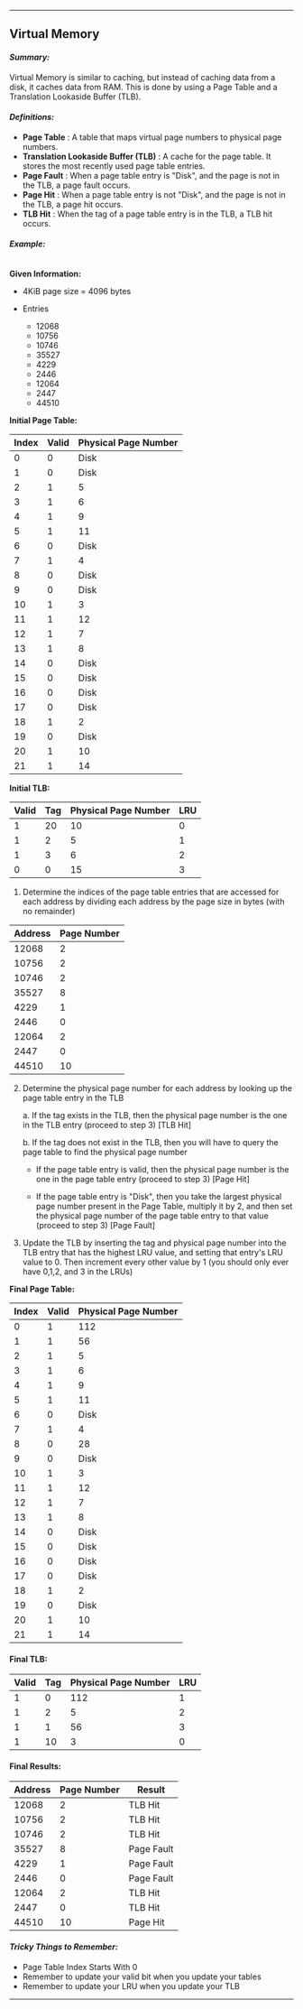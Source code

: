 ***
## Virtual Memory

#### **_Summary:_**
Virtual Memory is similar to caching, but instead of caching data from a disk, it caches data from RAM. This is done by using a Page Table and a Translation Lookaside Buffer (TLB). 

#### **_Definitions:_**
- **Page Table**
: A table that maps virtual page numbers to physical page numbers. 
- **Translation Lookaside Buffer (TLB)**
: A cache for the page table. It stores the most recently used page table entries.
- **Page Fault**
: When a page table entry is "Disk", and the page is not in the TLB, a page fault occurs. 
- **Page Hit**
: When a page table entry is not "Disk", and the page is not in the TLB, a page hit occurs.
- **TLB Hit**
: When the tag of a page table entry is in the TLB, a TLB hit occurs.

#### **_Example:_**
\
  **Given Information:** 

  - 4KiB page size = 4096 bytes

  - Entries
    - 12068 
    - 10756
    - 10746
    - 35527
    - 4229
    - 2446
    - 12064 
    - 2447
    - 44510

  **Initial Page Table:**

  | Index | Valid | Physical Page Number |
  |-------|-------|---------------------|
  | 0 | 0 | Disk |
  | 1 | 0 | Disk |
  | 2 | 1 | 5 |
  | 3 | 1 | 6 |
  | 4 | 1 | 9 |
  | 5 | 1 | 11 |
  | 6 | 0 | Disk |
  | 7 | 1 | 4 |
  | 8 | 0 | Disk |
  | 9 | 0 | Disk |
  | 10 | 1 | 3 |
  | 11 | 1 | 12 |
  | 12 | 1 | 7 |
  | 13 | 1 | 8 |
  | 14 | 0 | Disk |
  | 15 | 0 | Disk |
  | 16 | 0 | Disk |
  | 17 | 0 | Disk |
  | 18 | 1 | 2 |
  | 19 | 0 | Disk |
  | 20 | 1 | 10 |
  | 21 | 1 | 14 |


  **Initial TLB:**

  | Valid | Tag | Physical Page Number | LRU |
  |-------|-----|---------------------|-----|
  | 1 | 20 | 10 | 0 |
  | 1 | 2 | 5 | 1 |
  | 1 | 3 | 6 | 2 |
  | 0 | 0 | 15 | 3 |

1. Determine the indices of the page table entries that are accessed for each address by dividing each address by the page size in bytes (with no remainder)

  | Address | Page Number |
  |---------|-------------|
  | 12068   | 2           |
  | 10756   | 2           |
  | 10746   | 2           |
  | 35527   | 8           |
  | 4229    | 1           |
  | 2446    | 0           |
  | 12064   | 2           |
  | 2447    | 0           |
  | 44510   | 10          |

2. Determine the physical page number for each address by looking up the page table entry in the TLB

    a. If the tag exists in the TLB, then the physical page number is the one in the TLB entry (proceed to step 3) [TLB Hit]

    b. If the tag does not exist in the TLB, then you will have to query the page table to find the physical page number

    - If the page table entry is valid, then the physical page number is the one in the page table entry (proceed to step 3) [Page Hit]

    - If the page table entry is "Disk", then you take the largest physical page number present in the Page Table, multiply it by 2, and then set the physical page number of the page table entry to that value (proceed to step 3) [Page Fault]

3. Update the TLB by inserting the tag and physical page number into the TLB entry that has the highest LRU value, and setting that entry's LRU value to 0. Then increment every other value by 1 (you should only ever have 0,1,2, and 3 in the LRUs)

**Final Page Table:**

| Index | Valid | Physical Page Number |
|-------|-------|---------------------|
| 0 | 1 | 112 |
| 1 | 1 | 56 |
| 2 | 1 | 5 |
| 3 | 1 | 6 |
| 4 | 1 | 9 |
| 5 | 1 | 11 |
| 6 | 0 | Disk |
| 7 | 1 | 4 |
| 8 | 0 | 28 |
| 9 | 0 | Disk |
| 10 | 1 | 3 |
| 11 | 1 | 12 |
| 12 | 1 | 7 |
| 13 | 1 | 8 |
| 14 | 0 | Disk |
| 15 | 0 | Disk |
| 16 | 0 | Disk |
| 17 | 0 | Disk |
| 18 | 1 | 2 |
| 19 | 0 | Disk |
| 20 | 1 | 10 |
| 21 | 1 | 14 |

#### Final TLB:

| Valid | Tag | Physical Page Number | LRU |
|-------|-----|---------------------|-----|
| 1 | 0 | 112 | 1 |
| 1 | 2 | 5 | 2 |
| 1 | 1 | 56 | 3 |
| 1 | 10 | 3 | 0 |


#### Final Results:

| Address | Page Number | Result |
|---------|-------------|--------|
| 12068   | 2           | TLB Hit|
| 10756   | 2           | TLB Hit|
| 10746   | 2           | TLB Hit|
| 35527   | 8           | Page Fault |
| 4229    | 1           | Page Fault |
| 2446    | 0           | Page Fault |
| 12064   | 2           | TLB Hit|
| 2447    | 0           | TLB Hit|
| 44510   | 10          | Page Hit |


#### **_Tricky Things to Remember:_**
- Page Table Index Starts With 0
- Remember to update your valid bit when you update your tables
- Remember to update your LRU when you update your TLB

***